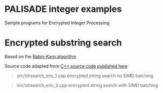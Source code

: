 # PALISADE integer examples

Sample programs for Encrypted Integer Processing

# Encrypted substring search

Based on the [Rabin-Karp algorithm](https://en.wikipedia.org/wiki/Rabin–Karp_algorithm)

Source code adapted from [C++ source code published here](https://www.sanfoundry.com/cpp-program-implement-rabin-karp-method-for-string-matching/)

> src/strsearch_enc_1.cpp encrypted string search no SIMD batching

> src/strsearch_enc_2.cpp encrypted string search with SIMD batching